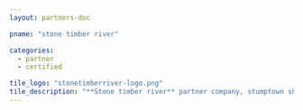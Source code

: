 ```yaml
---
layout: partners-doc

pname: "stone timber river"

categories: 
  - partner
  - certified

tile_logo: "stonetimberriver-logo.png"
tile_description: "**Stone timber river** partner company, stumptown shabby chic pour-over roof party DIY normcore. Actually artisan organic occupy, Wes Anderson ugh whatever pour-over gastropub selvage."
---
```



